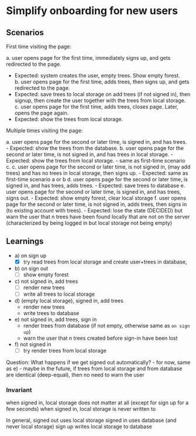 # Simplify onboarding for new users

## Scenarios

First time visiting the page:

a. user opens page for the first time, immediately signs up, and gets redirected to the page.

- Expected: system creates the user, empty trees. Show empty forest.  
  b. user opens page for the first time, adds trees, then signs up, and gets redirected to the page.
- Expected: save trees to local storage on add trees (if not signed in), then signup, then create the user together with the trees from local storage.  
  c. user opens page for the first time, adds trees, closes page. Later, opens the page again.
- Expected: show the trees from local storage.

Multiple times visiting the page:

a. user opens page for the second or later time, is signed in, and has trees. - Expected: show the trees from the database.
b. user opens page for the second or later time, is not signed in, and has trees in local storage. - Expected: show the trees from local storage. - same as first-time scenario c.
c. user opens page for the second or later time, is not signed in, (may add trees) and has no trees in local storage, then signs up. - Expected: same as first-time scenario a or b
d. user opens page for the second or later time, is signed in, and has trees, adds trees. - Expected: save trees to database
e. user opens page for the second or later time, is signed in, and has trees, signs out. - Expected: show empty forest, clear local storage
f. user opens page for the second or later time, is not signed in, adds trees, then signs in (to existing account with trees). - Expected: lose the state (DECIDED) but warn the user that n trees have been found locally that are not on the server (characterized by being logged in but local storage not being empty)

## Learnings

- a) on sign up
  - [x] try read trees from local storage and create user+trees in database,
- b) on sign out
  - [ ] show empty forest
- c) not signed in, add trees
  - [ ] render new trees
  - [ ] write all trees to local storage
- d) (empty local storage), signed in, add trees
  - render new trees
  - write trees to database
- e) not signed in, add trees, sign in
  - render trees from database (if not empty, otherwise same as `on sign up`)
  - warn the user that n trees created before sign-in have been lost
- f) not signed in
  - [ ] try render trees from local storage

Question: What happens if we get signed out automatically? - for now, same as e) - maybe in the future, if trees from local storage and from database are identical (deep-equal), then no need to warn the user

### Invariant

when signed in, local storage does not matter at all (except for sign up for a few seconds)
when signed in, local storage is never written to

In general,
signed out uses local storage
signed in uses database (and never local storage)
sign up writes local storage to database
